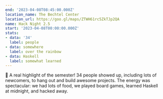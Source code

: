 ```yaml
---
end: '2023-04-08T08:45:00.000Z'
location_name: The Bechtel Center
location_url: https://goo.gl/maps/ZTWH61rc5ZkTJp2QA
name: Hack Night 2.5
start: '2023-04-08T00:00:00.000Z'
stats:
- data: '34'
  label: people
- data: somewhere
  label: over the rainbow
- data: Haskell
  label: somewhat learned
---
```


🌈 A real highlight of the semester! 34 people showed up, including lots of newcomers, to hang out and build awesome projects. The energy was spectacular: we had lots of food, we played board games, learned Haskell at midnight, and hacked away.